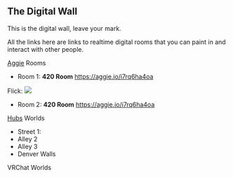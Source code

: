 ## The Digital Wall

This is the digital wall, leave your mark.

All the links here are links to realtime digital rooms that you can paint in and interact with other people. 

[Aggie](https://aggie.io/) Rooms
- Room 1: **420 Room** https://aggie.io/i7rq6ha4oa

Flick: ![](https://i.imgur.com/Myl3Mmw.png)

- Room 2: **420 Room** https://aggie.io/i7rq6ha4oa

[Hubs](https://hubs.mozilla.com/) Worlds
- Street 1:
- Alley 2
- Alley 3
- Denver Walls

VRChat Worlds


